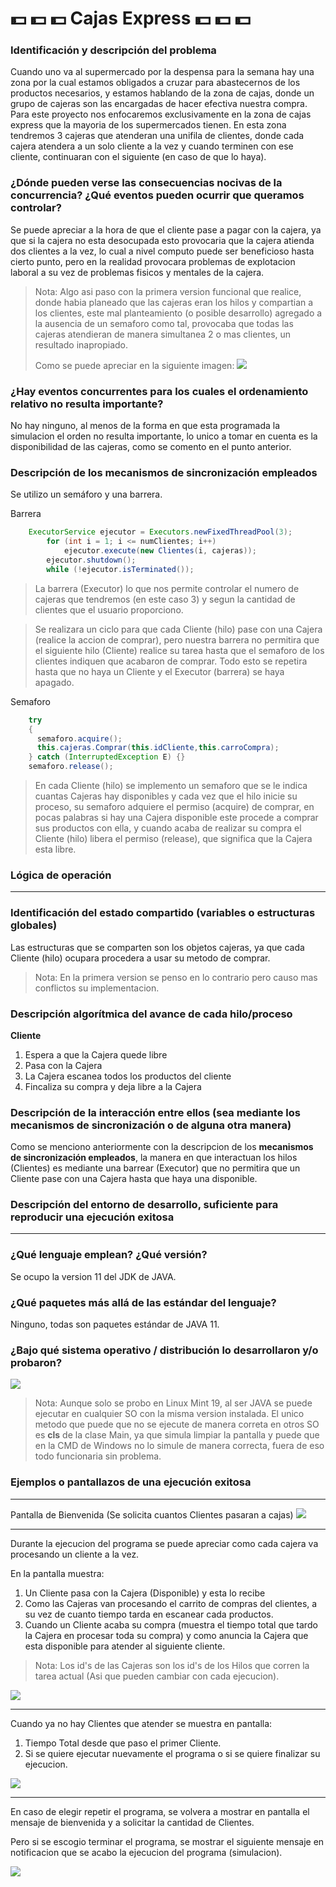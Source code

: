 # :dollar: :dollar: :dollar: Cajas Express :dollar: :dollar: :dollar:

### Identificación y descripción del problema
Cuando uno va al supermercado por la despensa para la semana hay una zona por la cual estamos obligados a cruzar para abastecernos de los productos necesarios, y estamos hablando de la zona de cajas, donde un grupo de cajeras son las encargadas de hacer efectiva nuestra compra.
Para este proyecto nos enfocaremos exclusivamente en la zona de cajas express que la mayoria de los supermercados tienen. En esta zona tendremos 3 cajeras que atenderan una unifila de clientes, donde cada cajera atendera a un solo cliente a la vez y cuando terminen con ese cliente, continuaran con el siguiente (en caso de que lo haya).

### ¿Dónde pueden verse las consecuencias nocivas de la concurrencia? ¿Qué eventos pueden ocurrir que queramos controlar?
Se puede apreciar a la hora de que el cliente pase a pagar con la cajera, ya que si la cajera no esta desocupada esto provocaria que la cajera atienda dos clientes a la vez, lo cual a nivel computo puede ser beneficioso hasta cierto punto, pero en la realidad provocara problemas de explotacion laboral a su vez de problemas fisicos y mentales de la cajera.

> Nota: Algo asi paso con la primera version funcional que realice, donde habia planeado que las cajeras eran los hilos y compartian a los clientes, este mal planteamiento (o posible desarrollo) agregado a la ausencia de un semaforo como tal, provocaba que todas las cajeras atendieran de manera simultanea 2 o mas clientes, un resultado inapropiado.
> 
> Como se puede apreciar en la siguiente imagen:
> ![](./img/intento.png)

### ¿Hay eventos concurrentes para los cuales el ordenamiento relativo no resulta importante?
No hay ninguno, al menos de la forma en que esta programada la simulacion el orden no resulta importante, lo unico a tomar en cuenta es la disponibilidad de las cajeras, como se comento en el punto anterior.

### Descripción de los mecanismos de sincronización empleados
Se utilizo un semáforo y una barrera.

Barrera
```java
    ExecutorService ejecutor = Executors.newFixedThreadPool(3); 
        for (int i = 1; i <= numClientes; i++) 
            ejecutor.execute(new Clientes(i, cajeras));
        ejecutor.shutdown();
        while (!ejecutor.isTerminated());
```
> La barrera (Executor) lo que nos permite controlar el numero de cajeras que tendremos (en este caso 3) y segun la cantidad de clientes que el usuario proporciono.

> Se realizara un ciclo para que cada Cliente (hilo) pase con una Cajera (realice la accion de comprar), pero nuestra barrera no permitira que el siguiente hilo (Cliente) realice su tarea hasta que el semaforo de los clientes indiquen que acabaron de comprar. Todo esto se repetira hasta que no haya un Cliente y el Executor (barrera) se haya apagado.

Semaforo
```java
    try 
    {
      semaforo.acquire();
      this.cajeras.Comprar(this.idCliente,this.carroCompra); 
    } catch (InterruptedException E) {}
    semaforo.release();
```
> En cada Cliente (hilo) se implemento un semaforo que se le indica cuantas Cajeras hay disponibles y cada vez que el hilo inicie su proceso, su semaforo adquiere el permiso (acquire) de comprar, en pocas palabras si hay una Cajera disponible este procede a comprar sus productos con ella, y cuando acaba de realizar su compra el Cliente (hilo) libera el permiso (release), que significa que la Cajera esta libre.

### Lógica de operación
---

### Identificación del estado compartido (variables o estructuras globales)
Las estructuras que se comparten son los objetos cajeras, ya que cada Cliente (hilo) ocupara procedera a usar su metodo de comprar.

> Nota: En la primera version se penso en lo contrario pero causo mas conflictos su implementacion.

### Descripción algorítmica del avance de cada hilo/proceso

**Cliente**

1. Espera a que la Cajera quede libre
2. Pasa con la Cajera
3. La Cajera escanea todos los productos del cliente
4. Fincaliza su compra y deja libre a la Cajera

### Descripción de la interacción entre ellos (sea mediante los mecanismos de sincronización o de alguna otra manera)
Como se menciono anteriormente con la descripcion de los **mecanismos de sincronización empleados**, la manera en que interactuan los hilos (Clientes) es mediante una barrear (Executor) que no permitira que un Cliente pase con una Cajera hasta que haya una disponible.

### Descripción del entorno de desarrollo, suficiente para reproducir una ejecución exitosa
---
### ¿Qué lenguaje emplean? ¿Qué versión?
Se ocupo la version 11 del JDK de JAVA.

### ¿Qué paquetes más allá de las estándar del lenguaje?
Ninguno, todas son paquetes estándar de JAVA 11. 

### ¿Bajo qué sistema operativo / distribución lo desarrollaron y/o probaron?

![](./img/mint.png)

> Nota: Aunque solo se probo en Linux Mint 19, al ser JAVA se puede ejecutar en cualquier SO con la misma version instalada. El unico metodo que puede que no se ejecute de manera correta en otros SO es **cls** de la clase Main, ya que simula limpiar la pantalla y puede que en la CMD de Windows no lo simule de manera correcta, fuera de eso todo funcionaria sin problema.

### Ejemplos o pantallazos de una ejecución exitosa
---
Pantalla de Bienvenida (Se solicita cuantos Clientes pasaran a cajas)
![](./img/1.png)

---
Durante la ejecucion del programa se puede apreciar como cada cajera va procesando un cliente a la vez.

En la pantalla muestra:

1. Un Cliente pasa con la Cajera (Disponible) y esta lo recibe
2. Como las Cajeras van procesando el carrito de compras del clientes, a su vez de cuanto tiempo tarda en escanear cada productos.
3. Cuando un Cliente acaba su compra (muestra el tiempo total que tardo la Cajera en procesar toda su compra) y como anuncia la Cajera que esta disponible para atender al siguiente cliente. 

> Nota: Los id's de las Cajeras son los id's de los Hilos que corren la tarea actual (Asi que pueden cambiar con cada ejecucion).

![](./img/2.png)

---
Cuando ya no hay Clientes que atender se muestra en pantalla:

1. Tiempo Total desde que paso el primer Cliente.
2. Si se quiere ejecutar nuevamente el programa o si se quiere finalizar su ejecucion.

![](./img/3.png)

---
En caso de elegir repetir el programa, se volvera a mostrar en pantalla el mensaje de bienvenida y a solicitar la cantidad de Clientes.

Pero si se escogio terminar el programa, se mostrar el siguiente mensaje en notificacion que se acabo la ejecucion del programa (simulacion).

![](./img/4.png)
